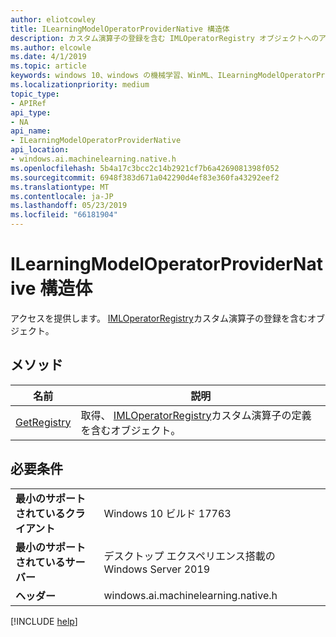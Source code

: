 ```yaml
---
author: eliotcowley
title: ILearningModelOperatorProviderNative 構造体
description: カスタム演算子の登録を含む IMLOperatorRegistry オブジェクトへのアクセスを提供します。
ms.author: elcowle
ms.date: 4/1/2019
ms.topic: article
keywords: windows 10、windows の機械学習、WinML、ILearningModelOperatorProviderNative
ms.localizationpriority: medium
topic_type:
- APIRef
api_type:
- NA
api_name:
- ILearningModelOperatorProviderNative
api_location:
- windows.ai.machinelearning.native.h
ms.openlocfilehash: 5b4a17c3bcc2c14b2921cf7b6a4269081398f052
ms.sourcegitcommit: 6948f383d671a042290d4ef83e360fa43292eef2
ms.translationtype: MT
ms.contentlocale: ja-JP
ms.lasthandoff: 05/23/2019
ms.locfileid: "66181904"
---
```

# <a name="ilearningmodeloperatorprovidernative-struct"></a>ILearningModelOperatorProviderNative 構造体

アクセスを提供します。 [IMLOperatorRegistry](../custom-operators/IMLOperatorRegistry.md)カスタム演算子の登録を含むオブジェクト。

## <a name="methods"></a>メソッド

| 名前 | 説明 |
|------|-------------|
| [GetRegistry](ILearningModelOperatorProviderNative_GetRegistry.md) | 取得、 [IMLOperatorRegistry](../custom-operators/IMLOperatorRegistry.md)カスタム演算子の定義を含むオブジェクト。 |

## <a name="requirements"></a>必要条件

| | |
|-|-|
| **最小のサポートされているクライアント** | Windows 10 ビルド 17763 |
| **最小のサポートされているサーバー** | デスクトップ エクスペリエンス搭載の Windows Server 2019 |
| **ヘッダー** | windows.ai.machinelearning.native.h |

[!INCLUDE [help](../../includes/get-help.md)]
